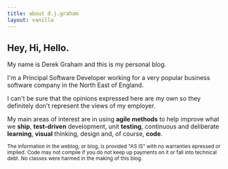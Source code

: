 ```yaml
---
title: about d.j.graham
layout: vanilla
---
```


## Hey, Hi, Hello.

My name is Derek Graham and this is my personal blog. 

I'm a Principal Software Developer working for a very popular business 
software company in the North East of England. 

I can't be sure that the opinions expressed here are my own so they definitely 
don't represent the views of my employer.

My main areas of interest are in using **agile methods** to help improve what 
we **ship**, **test-driven** development, unit **testing**, continuous and 
deliberate **learning**, **visual** thinking, design and, of course, **code**.

<small>The information in the weblog, or blog, is provided "AS IS" with no warranties
epressed or implied. Code may not compile if you do not keep up payments on it or 
fall into technical debt. No classes were harmed in the making of this blog.</small>

